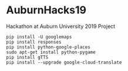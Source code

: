 # AuburnHacks19
Hackathon at Auburn University 2019 Project

```
pip install -U googlemaps
pip install responses
pip install python-google-places
sudo apt-get install python-pygame
pip install gTTS
pip install --upgrade google-cloud-translate
```


